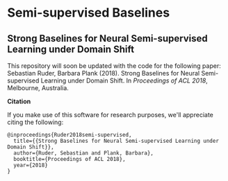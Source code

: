 # Semi-supervised Baselines

## Strong Baselines for Neural Semi-supervised Learning under Domain Shift

This repository will soon be updated with the code for the following paper:
Sebastian Ruder, Barbara Plank (2018). Strong Baselines for Neural Semi-supervised Learning under Domain Shift. In _Proceedings of ACL 2018_, Melbourne, Australia.

**Citation** 

If you make use of this software for research purposes, we'll appreciate citing the following:

```
@inproceedings{Ruder2018semi-supervised,
  title={{Strong Baselines for Neural Semi-supervised Learning under Domain Shift}},
  author={Ruder, Sebastian and Plank, Barbara},
  booktitle={Proceedings of ACL 2018},
  year={2018}
}
```
